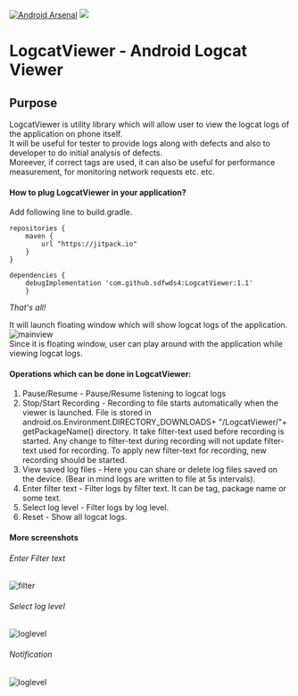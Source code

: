 [![Android Arsenal](https://img.shields.io/badge/Android%20Arsenal-LogcatViewer-green.svg?style=true)](https://android-arsenal.com/details/1/3463)  [![](https://jitpack.io/v/fatangare/LogcatViewer.svg)](https://jitpack.io/#fatangare/LogcatViewer)

# LogcatViewer - Android Logcat Viewer

## Purpose
LogcatViewer is utility library which will allow user to view the logcat logs of the application on phone itself.   
It will be useful for tester to provide logs along with defects and also to developer to do initial analysis of defects.  
Moreever, if correct tags are used, it can also be useful for performance measurement, for monitoring network requests etc. etc.  

#### How to plug LogcatViewer in your application?

Add following line to build.gradle.
```
repositories {
    maven {     
        url "https://jitpack.io"    
    }    
}  

dependencies { 
    debugImplementation 'com.github.sdfwds4:LogcatViewer:1.1'
    }
```

*That's all!*  
  
It will launch floating window which will show logcat logs of the application.   
![mainview](https://github.com/fatangare/LogcatViewer/blob/master/Images/mainview.png)  
Since it is floating window, user can play around with the application while viewing logcat logs.  

#### Operations which can be done in LogcatViewer:
1. Pause/Resume - Pause/Resume listening to logcat logs
2. Stop/Start Recording - Recording to file starts automatically when the viewer is launched. File is stored in android.os.Environment.DIRECTORY_DOWNLOADS+ "/LogcatViewer/"+ getPackageName() directory.
It take filter-text used before recording is started. Any change to filter-text during recording will not update filter-text used for recording.
To apply new filter-text for recording, new recording should be started.
3. View saved log files - Here you can share or delete log files saved on the device. (Bear in mind logs are written to file at 5s intervals).
4. Enter filter text - Filter logs by filter text. It can be tag, package name or some text.
5. Select log level - Filter logs by log level.
6. Reset - Show all logcat logs.      

#### More screenshots
###### Enter Filter text       
![filter](https://github.com/smithaaron/LogcatViewer/blob/master/Images/filter.png)   
###### Select log level
![loglevel](https://github.com/fatangare/LogcatViewer/blob/master/Images/loglevel.png)  
###### Notification
![loglevel](https://github.com/fatangare/LogcatViewer/blob/master/Images/notification.png)    
